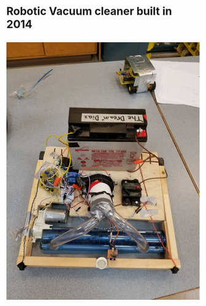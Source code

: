 # Robotic Vacuum cleaner built in 2014

## [![Image](https://github.com/NickL9/RoombaBot/blob/master/20180618_150728.jpg)](https://sites.google.com/view/nlevinski/projects)
